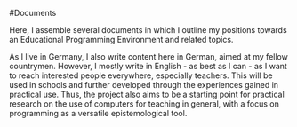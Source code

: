 #Documents

Here, I assemble several documents in which I outline my positions
towards an Educational Programming Environment and related topics.

As I live in Germany, I also write content here in German, aimed at my
fellow countrymen. However, I mostly write in English - as best as I
can - as I want to reach interested people everywhere, especially
teachers. This will be used in schools and further developed through
the experiences gained in practical use. Thus, the project also aims
to be a starting point for practical research on the use of computers
for teaching in general, with a focus on programming as a versatile
epistemological tool. 
